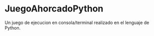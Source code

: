 # JuegoAhorcadoPython
Un juego de ejecucion en consola/terminal realizado en el lenguaje de Python.
